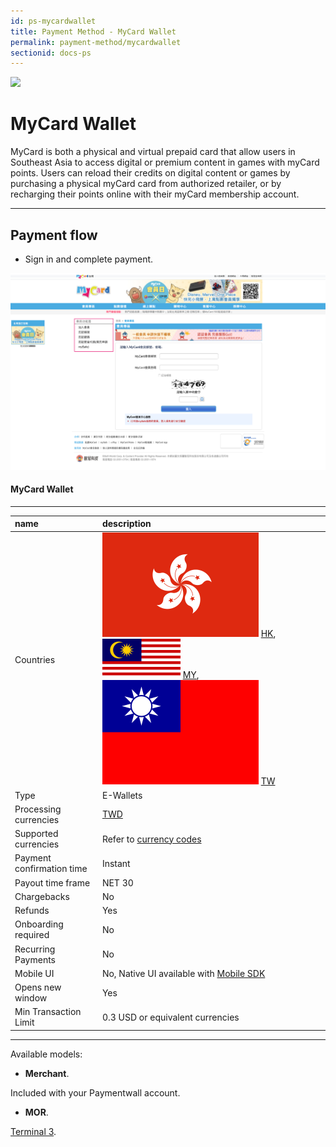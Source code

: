 ```yaml
---
id: ps-mycardwallet
title: Payment Method - MyCard Wallet
permalink: payment-method/mycardwallet
sectionid: docs-ps
---
```


<div class="docs-ps-header">
    <div class="docs-ps-logo">
        <img src="https://api.paymentwall.com/images/ps_logos/pm_mycardwallet.png">
    </div>
    <h1>MyCard Wallet</h1>
</div>

<div class="docs-ps-body" markdown="1">

<div class="docs-ps-instructions" markdown="1">

MyCard is both a physical and virtual prepaid card that allow users in Southeast Asia to access digital or premium content in games with myCard points. Users can reload their credits on digital content or games by purchasing a physical myCard card from authorized retailer, or by recharging their points online with their myCard membership account. 

*** 

## Payment flow

* Sign in and complete payment.

<div class="docs-img">
    <img src="/textures/pic/payment-system/e-wallet/mycardwallet/mycardwallet_checkout.png">
</div>

</div>

<div class="docs-ps-attributes" markdown="1">
<div class="docs-ps-attributes-body" markdown="1">

#### MyCard Wallet

***

|name|description|
|:--|:--|
|Countries| <img class="flags" src="/textures/pic/flags/asia/hongkong.png"> [HK](https://en.wikipedia.org/wiki/Hong_Kong), <img class="flags" src="/textures/pic/flags/asia/malaysia.png"> [MY](hhttps://en.wikipedia.org/wiki/Malaysia), <img class="flags" src="/textures/pic/flags/asia/taiwan.png"> [TW](hhttps://en.wikipedia.org/wiki/Taiwan)|
|Type|E-Wallets|
|Processing currencies|[TWD](https://en.wikipedia.org/wiki/Malaysian_ringgit)|
|Supported currencies| Refer to [currency codes](/reference/currencies)|
|Payment confirmation time|Instant|
|Payout time frame| NET 30|
|Chargebacks|No|
|Refunds|Yes|
|Onboarding required| No|
|Recurring Payments|No|
|Mobile UI|No, Native UI available with [Mobile SDK]()|
|Opens new window|Yes|
|Min Transaction Limit|0.3 USD or equivalent currencies|

***

Available models:

* **Merchant**.

Included with your Paymentwall account.

* **MOR**.

[Terminal 3](https://www.terminal3.com/).

</div>
</div>

</div>